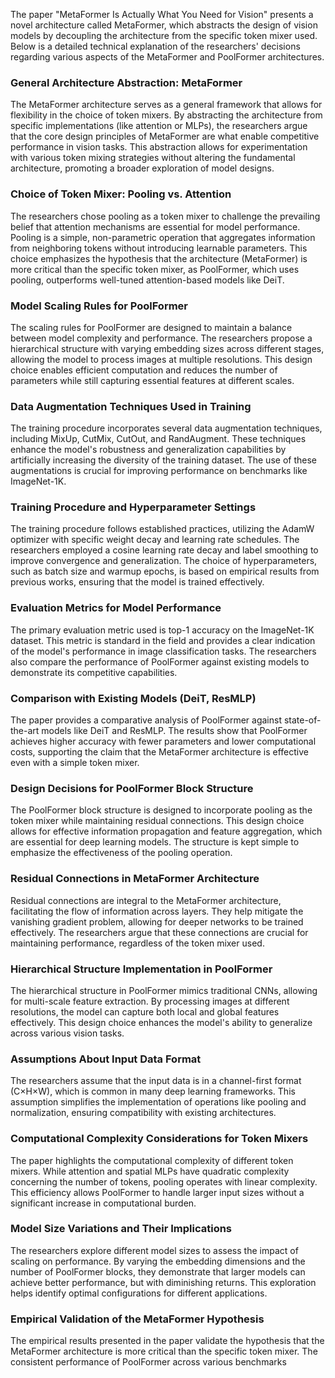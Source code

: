 The paper "MetaFormer Is Actually What You Need for Vision" presents a novel architecture called MetaFormer, which abstracts the design of vision models by decoupling the architecture from the specific token mixer used. Below is a detailed technical explanation of the researchers' decisions regarding various aspects of the MetaFormer and PoolFormer architectures.

### General Architecture Abstraction: MetaFormer
The MetaFormer architecture serves as a general framework that allows for flexibility in the choice of token mixers. By abstracting the architecture from specific implementations (like attention or MLPs), the researchers argue that the core design principles of MetaFormer are what enable competitive performance in vision tasks. This abstraction allows for experimentation with various token mixing strategies without altering the fundamental architecture, promoting a broader exploration of model designs.

### Choice of Token Mixer: Pooling vs. Attention
The researchers chose pooling as a token mixer to challenge the prevailing belief that attention mechanisms are essential for model performance. Pooling is a simple, non-parametric operation that aggregates information from neighboring tokens without introducing learnable parameters. This choice emphasizes the hypothesis that the architecture (MetaFormer) is more critical than the specific token mixer, as PoolFormer, which uses pooling, outperforms well-tuned attention-based models like DeiT.

### Model Scaling Rules for PoolFormer
The scaling rules for PoolFormer are designed to maintain a balance between model complexity and performance. The researchers propose a hierarchical structure with varying embedding sizes across different stages, allowing the model to process images at multiple resolutions. This design choice enables efficient computation and reduces the number of parameters while still capturing essential features at different scales.

### Data Augmentation Techniques Used in Training
The training procedure incorporates several data augmentation techniques, including MixUp, CutMix, CutOut, and RandAugment. These techniques enhance the model's robustness and generalization capabilities by artificially increasing the diversity of the training dataset. The use of these augmentations is crucial for improving performance on benchmarks like ImageNet-1K.

### Training Procedure and Hyperparameter Settings
The training procedure follows established practices, utilizing the AdamW optimizer with specific weight decay and learning rate schedules. The researchers employed a cosine learning rate decay and label smoothing to improve convergence and generalization. The choice of hyperparameters, such as batch size and warmup epochs, is based on empirical results from previous works, ensuring that the model is trained effectively.

### Evaluation Metrics for Model Performance
The primary evaluation metric used is top-1 accuracy on the ImageNet-1K dataset. This metric is standard in the field and provides a clear indication of the model's performance in image classification tasks. The researchers also compare the performance of PoolFormer against existing models to demonstrate its competitive capabilities.

### Comparison with Existing Models (DeiT, ResMLP)
The paper provides a comparative analysis of PoolFormer against state-of-the-art models like DeiT and ResMLP. The results show that PoolFormer achieves higher accuracy with fewer parameters and lower computational costs, supporting the claim that the MetaFormer architecture is effective even with a simple token mixer.

### Design Decisions for PoolFormer Block Structure
The PoolFormer block structure is designed to incorporate pooling as the token mixer while maintaining residual connections. This design choice allows for effective information propagation and feature aggregation, which are essential for deep learning models. The structure is kept simple to emphasize the effectiveness of the pooling operation.

### Residual Connections in MetaFormer Architecture
Residual connections are integral to the MetaFormer architecture, facilitating the flow of information across layers. They help mitigate the vanishing gradient problem, allowing for deeper networks to be trained effectively. The researchers argue that these connections are crucial for maintaining performance, regardless of the token mixer used.

### Hierarchical Structure Implementation in PoolFormer
The hierarchical structure in PoolFormer mimics traditional CNNs, allowing for multi-scale feature extraction. By processing images at different resolutions, the model can capture both local and global features effectively. This design choice enhances the model's ability to generalize across various vision tasks.

### Assumptions About Input Data Format
The researchers assume that the input data is in a channel-first format (C×H×W), which is common in many deep learning frameworks. This assumption simplifies the implementation of operations like pooling and normalization, ensuring compatibility with existing architectures.

### Computational Complexity Considerations for Token Mixers
The paper highlights the computational complexity of different token mixers. While attention and spatial MLPs have quadratic complexity concerning the number of tokens, pooling operates with linear complexity. This efficiency allows PoolFormer to handle larger input sizes without a significant increase in computational burden.

### Model Size Variations and Their Implications
The researchers explore different model sizes to assess the impact of scaling on performance. By varying the embedding dimensions and the number of PoolFormer blocks, they demonstrate that larger models can achieve better performance, but with diminishing returns. This exploration helps identify optimal configurations for different applications.

### Empirical Validation of the MetaFormer Hypothesis
The empirical results presented in the paper validate the hypothesis that the MetaFormer architecture is more critical than the specific token mixer. The consistent performance of PoolFormer across various benchmarks
